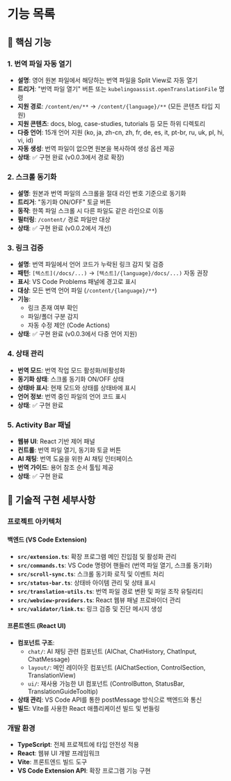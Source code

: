 # 기능 목록

## 🎯 핵심 기능

### 1. 번역 파일 자동 열기
- **설명**: 영어 원본 파일에서 해당하는 번역 파일을 Split View로 자동 열기
- **트리거**: "번역 파일 열기" 버튼 또는 `kubelingoassist.openTranslationFile` 명령
- **지원 경로**: `/content/en/**` → `/content/{language}/**` (모든 콘텐츠 타입 지원)
- **지원 콘텐츠**: docs, blog, case-studies, tutorials 등 모든 하위 디렉토리
- **다중 언어**: 15개 언어 지원 (ko, ja, zh-cn, zh, fr, de, es, it, pt-br, ru, uk, pl, hi, vi, id)
- **자동 생성**: 번역 파일이 없으면 원본을 복사하여 생성 옵션 제공
- **상태**: ✅ 구현 완료 (v0.0.3에서 경로 확장)

### 2. 스크롤 동기화
- **설명**: 원본과 번역 파일의 스크롤을 절대 라인 번호 기준으로 동기화
- **트리거**: "동기화 ON/OFF" 토글 버튼
- **동작**: 한쪽 파일 스크롤 시 다른 파일도 같은 라인으로 이동
- **필터링**: `/content/` 경로 파일만 대상
- **상태**: ✅ 구현 완료 (v0.0.2에서 개선)

### 3. 링크 검증
- **설명**: 번역 파일에서 언어 코드가 누락된 링크 감지 및 검증
- **패턴**: `[텍스트](/docs/...)` → `[텍스트]/{language}/docs/...)` 자동 권장
- **표시**: VS Code Problems 패널에 경고로 표시
- **대상**: 모든 번역 언어 파일 (`/content/{language}/**`)
- **기능**: 
  - 링크 존재 여부 확인
  - 파일/폴더 구분 감지
  - 자동 수정 제안 (Code Actions)
- **상태**: ✅ 구현 완료 (v0.0.3에서 다중 언어 지원)

### 4. 상태 관리
- **번역 모드**: 번역 작업 모드 활성화/비활성화
- **동기화 상태**: 스크롤 동기화 ON/OFF 상태
- **상태바 표시**: 현재 모드와 상태를 상태바에 표시
- **언어 정보**: 번역 중인 파일의 언어 코드 표시
- **상태**: ✅ 구현 완료

### 5. Activity Bar 패널
- **웹뷰 UI**: React 기반 제어 패널
- **컨트롤**: 번역 파일 열기, 동기화 토글 버튼
- **AI 채팅**: 번역 도움을 위한 AI 채팅 인터페이스
- **번역 가이드**: 용어 참조 순서 툴팁 제공
- **상태**: ✅ 구현 완료

## 🔧 기술적 구현 세부사항

### 프로젝트 아키텍처

#### 백엔드 (VS Code Extension)
- **`src/extension.ts`**: 확장 프로그램 메인 진입점 및 활성화 관리
- **`src/commands.ts`**: VS Code 명령어 핸들러 (번역 파일 열기, 스크롤 동기화)
- **`src/scroll-sync.ts`**: 스크롤 동기화 로직 및 이벤트 처리
- **`src/status-bar.ts`**: 상태바 아이템 관리 및 상태 표시
- **`src/translation-utils.ts`**: 번역 파일 경로 변환 및 파일 조작 유틸리티
- **`src/webview-providers.ts`**: React 웹뷰 패널 프로바이더 관리
- **`src/validator/link.ts`**: 링크 검증 및 진단 메시지 생성

#### 프론트엔드 (React UI)
- **컴포넌트 구조**:
  - `chat/`: AI 채팅 관련 컴포넌트 (AIChat, ChatHistory, ChatInput, ChatMessage)
  - `layout/`: 메인 레이아웃 컴포넌트 (AIChatSection, ControlSection, TranslationView)
  - `ui/`: 재사용 가능한 UI 컴포넌트 (ControlButton, StatusBar, TranslationGuideTooltip)
- **상태 관리**: VS Code API를 통한 postMessage 방식으로 백엔드와 통신
- **빌드**: Vite를 사용한 React 애플리케이션 빌드 및 번들링

### 개발 환경
- **TypeScript**: 전체 프로젝트에 타입 안전성 적용
- **React**: 웹뷰 UI 개발 프레임워크
- **Vite**: 프론트엔드 빌드 도구
- **VS Code Extension API**: 확장 프로그램 기능 구현

